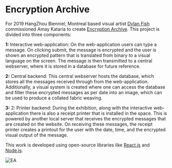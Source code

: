 # Encryption Archive
For 2019 HangZhou Bienniel, Montreal based visual artist [Dylan Fish](https://www.unlocklockport.com/dylan-fish) commissioned Amay Kataria to create [Encryption Archive](https://encryptionarchive.art). This project is divided into three components: 

**1:** Interactive web-application: On the web-application users can type a message. On clicking submit, the message is encrypted and the user is shown an encrypted pattern that is translated from binary to a visual language on the screen. The message is then transmitted to a central webserver, where it is stored in a database for future reference.

**2:** Central backend: This central webserver hosts the database, which stores all the messages received through from the web-application. Additionally, a visual system is created where one can access the database and filter these encrypted messages as per date into an image, which can be used to produce a collated fabric weaving.

**3:** 2: Printer backend: During the exhibition, along with the interactive web-application there is also a receipt printer that is installed in the space. This is powered by another local server that receives the encrypted messages that are created on the website. On receiving these messages, the receipt printer creates a printout for the user with the date, time, and the encrypted visual output of the message. 

This work is developed using open-source libraries like [React.js](https://reactjs.org/) and [Node.js](https://nodejs.org/en/).

![EA](https://user-images.githubusercontent.com/4178424/145728080-4db27405-75e9-4322-ae96-d1a89237c8c3.PNG)
